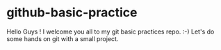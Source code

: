 # github-basic-practice

Hello Guys ! 
I welcome you all to my git basic practices repo. :-)
Let's do some hands on git with a small project.
